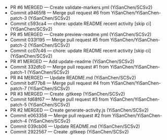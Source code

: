 - PR #6 MERGED — Create validate-markers.yml (YiSanChen/SCSv2)
- Commit a9465f8 — Merge pull request #6 from YiSanChen/YiSanChen-patch-3 (YiSanChen/SCSv2)
- Commit c593ca4 — chore: update README recent activity [skip ci] (YiSanChen/SCSv2)
- PR #5 MERGED — Create preview-readme.yml (YiSanChen/SCSv2)
- Commit 033f195 — Merge pull request #5 from YiSanChen/YiSanChen-patch-2 (YiSanChen/SCSv2)
- Commit cc07c46 — chore: update README recent activity [skip ci] (YiSanChen/SCSv2)
- PR #1 MERGED — Add update-readme (YiSanChen/SCSv2)
- Commit 332dfc0 — Merge pull request #1 from YiSanChen/YiSanChen-patch-1 (YiSanChen/SCSv2)
- PR #4 MERGED — Update README.md (YiSanChen/SCSv2)
- Commit bdf77b8 — Merge pull request #4 from YiSanChen/YiSanChen-patch-7 (YiSanChen/SCSv2)
- PR #3 MERGED — Create .gitkeep (YiSanChen/SCSv2)
- Commit fd68f67 — Merge pull request #3 from YiSanChen/YiSanChen-patch-5 (YiSanChen/SCSv2)
- PR #2 MERGED — Create generate-activity.js (YiSanChen/SCSv2)
- Commit e063358 — Merge pull request #2 from YiSanChen/YiSanChen-patch-4 (YiSanChen/SCSv2)
- Commit 039cb06 — Update README.md (YiSanChen/SCSv2)
- Commit 2922567 — Create .gitkeep (YiSanChen/SCSv2)